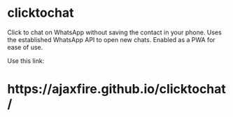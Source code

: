 # clicktochat
Click to chat on WhatsApp without saving the contact in your phone. Uses the established WhatsApp API to open new chats. Enabled as a PWA for ease of use. 

Use this link:

<h1>https://ajaxfire.github.io/clicktochat/</h1>
